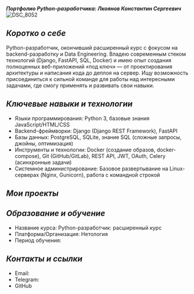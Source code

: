 ***Портфолио Python-разработчика: Лкоянов Константин Сергеевич***
![DSC_8052](https://github.com/user-attachments/assets/e2694e0f-1eb8-4404-98aa-a2b2e75559fd)

*Коротко о себе*
-
Python-разработчик, окончивший расширенный курс с фокусом на backend-разработку и Data Engineering. Владею современным стеком технологий (Django, FastAPI, SQL, Docker) и имею опыт создания полноценных веб-приложений «под ключ» — от проектирования архитектуры и написания кода до деплоя на сервер. Ищу возможность присоединиться к сильной команде для работы над интересными задачами, где смогу применять и развивать свои навыки.

*Ключевые навыки и технологии*
-
- Языки программирования: Python 3, базовые знания JavaScript/HTML/CSS
- Backend-фреймворки: Django (Django REST Framework), FastAPI
- Базы данных: PostgreSQL, SQLite, знание SQL (сложные запросы, джойны, оптимизация)
- Инструменты и технологии: Docker (создание образов, docker-compose), Git (GitHub/GitLab), REST API, JWT, OAuth, Celery (асинхронные задачи)
- Системное администрирование: Базовое развертывание на Linux-серверах (Nginx, Gunicorn), работа с командной строкой

*Мои проекты*
-

*Образование и обучение*
-
- Название курса: Python-разработчик: расширенный курс
- Платформа/Организация: Нетология
- Период обучения:

*Контакты и ссылки*
-
- Email: 
- Telegram: 
- GitHub
